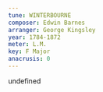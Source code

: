 ```yaml
---
tune: WINTERBOURNE
composer: Edwin Barnes
arranger: George Kingsley
year: 1784-1872
meter: L.M.
key: F Major
anacrusis: 0
---
```

undefined